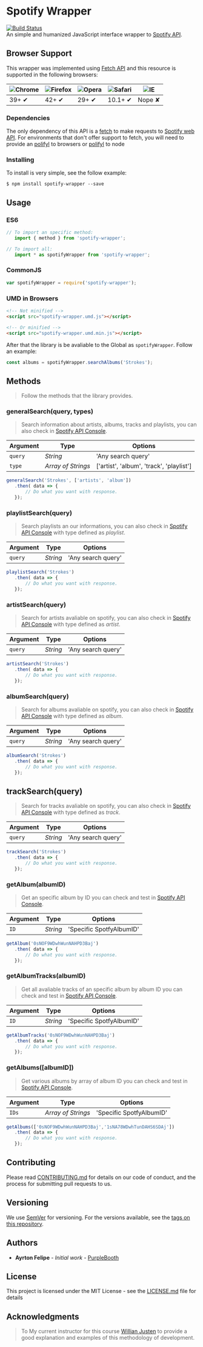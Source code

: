 # Spotify Wrapper
[![Build Status](https://travis-ci.org/tunnes/spotfy-wrapper.svg?branch=master)](https://travis-ci.org/tunnes/spotfy-wrapper)  
An simple and humanized JavaScript interface wrapper to [Spotify API](https://developer.spotify.com/web-api/).

## Browser Support 
This wrapper was implemented using [Fetch API](https://github.com/whatwg/fetch) and this resource is supported in the following browsers: 

![Chrome](https://www.iconsdb.com/icons/preview/black/chrome-xl.png) | ![Firefox](https://www.iconsdb.com/icons/preview/black/firefox-xl.png) | ![Opera](https://www.iconsdb.com/icons/preview/black/opera-xl.png) | ![Safari](https://www.iconsdb.com/icons/preview/black/safari-xl.png) | ![IE](https://www.iconsdb.com/icons/preview/black/internet-explorer-xl.png) |
--- | --- | --- | --- | --- |
39+ ✔ | 42+ ✔ | 29+ ✔ | 10.1+ ✔ | Nope ✘ |

### Dependencies
The only dependency of this API is a [fetch](https://github.com/whatwg/fetch) to make requests to 
[Spotify web API](https://developer.spotify.com/web-api/). For environments that don't offer support to fetch, you will need to provide an
[polifyl](https://github.com/github/fetch) to browsers or [polifyl](https://www.npmjs.com/package/node-fetch) to node

### Installing
To install is very simple, see the follow example:

```
$ npm install spotify-wrapper --save
```
## Usage

### ES6
```js
// To import an specific method: 
   import { method } from 'spotify-wrapper';

// To import all: 
   import * as spotifyWrapper from 'spotify-wrapper';
```
### CommonJS
```js
var spotifyWrapper = require('spotify-wrapper');
```
### UMD in Browsers
```html
<!-- Not minified -->
<script src="spotify-wrapper.umd.js"></script>

<!-- Or minified -->
<script src="spotify-wrapper.umd.min.js"></script>
```
After that the library is be avaliable to the Global as `spotifyWrapper`.
Follow an example:
```js
const albums = spotifyWrapper.searchAlbums('Strokes');
```

## Methods
> Follow the methods that the library provides.

### **generalSearch(query, types)**
> Search information about artists, albums, tracks and playlists, you can also check in [Spotify API Console](https://developer.spotify.com/web-api/console/get-search-item).
 
 | Argument | Type              | Options                                 |
 |----------|-------------------|-----------------------------------------|
 |`query`   |*String*           | 'Any search query'                      |
 |`type`    |*Array of Strings* | ['artist', 'album', 'track', 'playlist']|

 ```js
 generalSearch('Strokes', ['artists', 'album'])
    .then( data => {
        // Do what you want with response.
    });
 ```

 ### **playlistSearch(query)**
> Search playlists an our informations, you can also check in [Spotify API Console](https://developer.spotify.com/web-api/console/get-search-item) with type defined as *playlist*.
 
 | Argument | Type     | Options            |
 |----------|----------|--------------------|
 | `query`  | *String* | 'Any search query' |
 
 ```js
 playlistSearch('Strokes')
    .then( data => {
        // Do what you want with response.
    });
 ```

 ### **artistSearch(query)**
> Search for artists avaliable on spotify, you can also check in [Spotify API Console](https://developer.spotify.com/web-api/console/get-search-item) with type defined as *artist*.
 
 | Argument | Type     | Options            |
 |----------|----------|--------------------|
 | `query`  | *String* | 'Any search query' |
 
 ```js
 artistSearch('Strokes')
    .then( data => {
        // Do what you want with response.
    });
 ```

 ### **albumSearch(query)**
> Search for albums avaliable on spotify, you can also check in [Spotify API Console](https://developer.spotify.com/web-api/console/get-search-item) with type defined as *album*.

 | Argument | Type     | Options            |
 |----------|----------|--------------------|
 | `query`  | *String* | 'Any search query' |
 
 ```js
 albumSearch('Strokes')
    .then( data => {
        // Do what you want with response.
    });
 ```
 
 ## **trackSearch(query)**
> Search for tracks avaliable on spotify, you can also check in [Spotify API Console](https://developer.spotify.com/web-api/console/get-search-item) with type defined as *track*.
 
 | Argument | Type     | Options            |
 |----------|----------|--------------------|
 | `query`  | *String* | 'Any search query' |

 ```js
 trackSearch('Strokes')
    .then( data => {
        // Do what you want with response.
    });
 ```

 ### **getAlbum(albumID)**
> Get an specific album by ID you can check and test in [Spotify API Console](https://developer.spotify.com/web-api/console/get-album/).
 
 | Argument | Type     | Options                           |
 |----------|----------|-----------------------------------|
 | `ID`     | *String* | 'Specific SpotfyAlbumID'          |
 
 ```js
 getAlbum('0sNOF9WDwhWunNAHPD3Baj')
    .then( data => {
        // Do what you want with response.
    });
 ```

 ### **getAlbumTracks(albumID)**
> Get all avaliable tracks of an specific album by album ID you can check and test in [Spotify API Console](https://developer.spotify.com/web-api/console/get-album/).

 | Argument | Type     | Options                           |
 |----------|----------|-----------------------------------|
 | `ID`     | *String* | 'Specific SpotfyAlbumID'          |

 ```js
 getAlbumTracks('0sNOF9WDwhWunNAHPD3Baj')
    .then( data => {
        // Do what you want with response.
    });
 ```

 ### **getAlbums([albumID])**
> Get various albums by array of album ID you can check and test in [Spotify API Console](https://developer.spotify.com/web-api/console/get-album/).

| Argument | Type               | Options                           |
|----------|--------------------|-----------------------------------|
| `IDs`    | *Array of Strings* | 'Specific SpotfyAlbumID'          |
 
 ```js
 getAlbums(['0sNOF9WDwhWunNAHPD3Baj','1sNA78WDwhTunDAHS6SDAj'])
    .then( data => {
        // Do what you want with response.
    });
 ```

## Contributing

Please read [CONTRIBUTING.md](https://gist.github.com/PurpleBooth/b24679402957c63ec426) for details on our code of conduct, and the process for submitting pull requests to us.

## Versioning

We use [SemVer](http://semver.org/) for versioning. For the versions available, see the [tags on this repository](https://github.com/your/project/tags). 

## Authors

* **Ayrton Felipe** - *Initial work* - [PurpleBooth](https://github.com/tunnes)

## License
This project is licensed under the MIT License - see the [LICENSE.md](LICENSE.md) file for details

## Acknowledgments

> To My current instructor for this course [Willian Justen](https://github.com/willianjusten/) to provide a good explanation and examples of this methodology of development.
